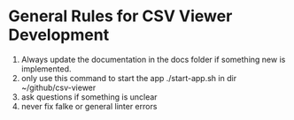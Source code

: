 # General Rules for CSV Viewer Development

1. Always update the documentation in the docs folder if something new is implemented.
2. only use this command to start the app  ./start-app.sh in dir ~/github/csv-viewer 
3. ask questions if something is unclear
4. never fix falke or general linter errors
